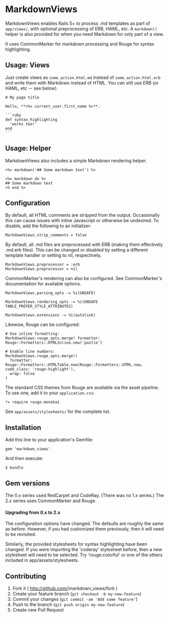 # MarkdownViews

MarkdownViews enables Rails 5+ to process .md templates as part of `app/views/`, with optional preprocessing of ERB, HAML, etc. A `markdown()` helper is also provided for when you need Markdown for only part of a view.

It uses CommonMarker for markdown processing and Rouge for syntax highlighting.


## Usage: Views

Just create views as `some_action.html.md` instead of `some_action.html.erb` and write them with Markdown instead of HTML. You can still use ERB (or HAML, etc -- see below).

    # My page title
    
    Hello, **<%= current_user.first_name %>**.
    
    ```ruby
    def syntax_highlighting
      'works too!'
    end
    ```


## Usage: Helper

MarkdownViews also includes a simple Markdown rendering helper.

    <%= markdown('## Some markdown text') %>

    <%= markdown do %>
    ## Some markdown text
    <% end %>


## Configuration

By default, all HTML comments are stripped from the output. Occasionally this can cause issues with inline Javascript or otherwise be undesired. To disable, add the following to an initializer:

    MarkdownViews.strip_comments = false

By default, all .md files are preprocessed with ERB (making them effectively .md.erb files). This can be changed or disabled by setting a different template handler or setting to nil, respectively.

    MarkdownViews.preprocessor = :erb
    MarkdownViews.preprocessor = nil

CommonMarker's rendering can also be configured. See CommonMarker's documentation for available options.

    MarkdownViews.parsing_opts -= %i(UNSAFE)

    MarkdownViews.rendering_opts -= %i(UNSAFE TABLE_PREFER_STYLE_ATTRIBUTES)

    MarkdownViews.extensions -= %i(autolink)

Likewise, Rouge can be configured:

    # Use inline formatting:
    MarkdownViews.rouge_opts.merge! formatter: Rouge::Formatters::HTMLInline.new('pastie')

    # Enable line numbers:
    MarkdownViews.rouge_opts.merge!(
      formatter: Rouge::Formatters::HTMLTable.new(Rouge::Formatters::HTML.new, code_class: 'rouge-highlight'),
      wrap: false
    )

The standard CSS themes from Rouge are available via the asset pipeline. To use one, add it to your `application.css`:

    *= require rouge.monokai

See `app/assets/stylesheets/` for the complete list.


## Installation

Add this line to your application's Gemfile:

    gem 'markdown_views'

And then execute:

    $ bundle


## Gem versions

The 0.x series used RedCarpet and CodeRay.
(There was no 1.x series.)
The 2.x series uses CommonMarker and Rouge.

#### Upgrading from 0.x to 2.x

The configuration options have changed. The defaults are roughly the same as before. However, if you had customized them previously, then it will need to be revisited.

Similarly, the provided stylesheets for syntax highlighting have been changed. If you were importing the 'coderay' stylesheet before, then a new stylesheet will need to be selected. Try 'rouge.colorful' or one of the others included in app/assets/stylesheets.


## Contributing

1. Fork it ( http://github.com/<my-github-username>/markdown_views/fork )
2. Create your feature branch (`git checkout -b my-new-feature`)
3. Commit your changes (`git commit -am 'Add some feature'`)
4. Push to the branch (`git push origin my-new-feature`)
5. Create new Pull Request
